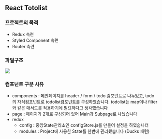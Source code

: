 ## React Totolist


### 프로젝트의 목적
+ Redux 숙련
+ Styled Component 숙련
+ Router 숙련


### 파일구조
<img src="https://user-images.githubusercontent.com/108926635/182824742-143c211a-b20d-4f95-996d-d21186ec2523.png"/>



### 컴포넌트 구분 사유
+ components : 메인페이지를 header / form / todo 컴포넌트로 나누었고, todo의 자식컴포넌트로 todolist컴포넌트를 구성하였습니다. todolist는 map이나 filter와 같은 매서드를 적용하기에 필요하다고 생각했습니다
+ page : 페이지가 2개로 구성되어 있어 Main과 Subpage로 나눴습니다
+ redux
   + config : 중앙State관리소인 configStore.js를 만들어 설정을 하였숩나더
   + modules : Project에 사용한 State를 한번에 관리했습니다 (Ducks 패턴)





